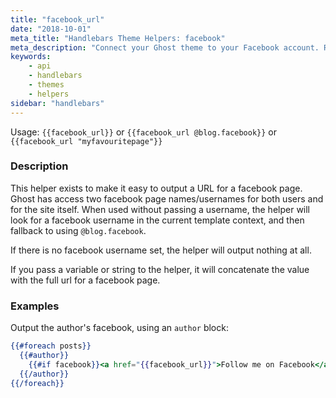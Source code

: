 ```yaml
---
title: "facebook_url"
date: "2018-10-01"
meta_title: "Handlebars Theme Helpers: facebook"
meta_description: "Connect your Ghost theme to your Facebook account. Read more about building custom Ghost themes! 👻!"
keywords:
    - api
    - handlebars
    - themes
    - helpers
sidebar: "handlebars"
---
```


Usage: `{{facebook_url}}` or `{{facebook_url @blog.facebook}}` or `{{facebook_url "myfavouritepage"}}`

### Description

This helper exists to make it easy to output a URL for a facebook page. Ghost has access two facebook page names/usernames for both users and for the site itself. When used without passing a username, the helper will look for a facebook username in the current template context, and then fallback to using `@blog.facebook`.

If there is no facebook username set, the helper will output nothing at all.

If you pass a variable or string to the helper, it will concatenate the value with the full url for a facebook page.


### Examples

Output the author's facebook, using an `author` block:

```handlebars
{{#foreach posts}}
  {{#author}}
    {{#if facebook}}<a href="{{facebook_url}}">Follow me on Facebook</a>{{/if}}
  {{/author}}
{{/foreach}}

```


